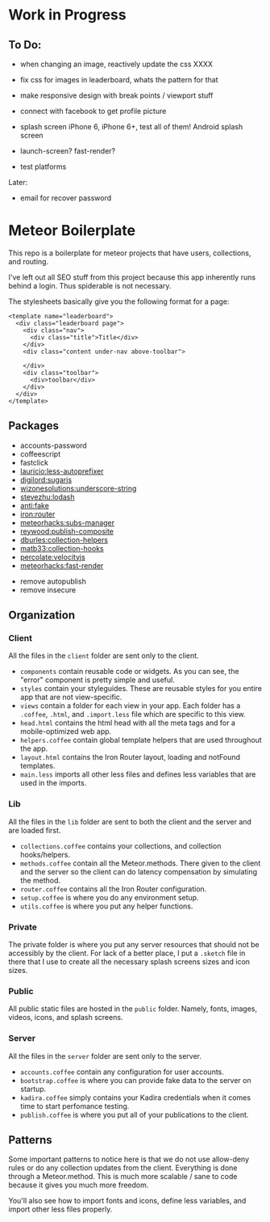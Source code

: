 # Work in Progress

## To Do:

- when changing an image, reactively update the css XXXX
- fix css for images in leaderboard, whats the pattern for that
- make responsive design with break points / viewport stuff

- connect with facebook to get profile picture
- splash screen iPhone 6, iPhone 6+, test all of them! Android splash screen
- launch-screen? fast-render?
- test platforms

Later:
- email for recover password




# Meteor Boilerplate

This repo is a boilerplate for meteor projects that have users, collections, and routing.

I've left out all SEO stuff from this project because this app inherently runs behind a login. Thus spiderable is not necessary. 

The stylesheets basically give you the following format for a page:

    <template name="leaderboard">
      <div class="leaderboard page">
        <div class="nav">
          <div class="title">Title</div>
        </div>
        <div class="content under-nav above-toolbar">

        </div>
        <div class="toolbar">
          <div>toolbar</div>
        </div>
      </div>
    </template>

## Packages

- accounts-password
- coffeescript
- fastclick
- [lauricio:less-autoprefixer](https://github.com/lauricio/less-autoprefixer)
- [digilord:sugarjs](https://github.com/digilord/meteor-sugarjs.git)
- [wizonesolutions:underscore-string](https://github.com/wizonesolutions/meteor-underscore-string.git)
- [stevezhu:lodash](https://github.com/stevezhu/meteor-lodash.git)
- [anti:fake](https://github.com/anticoders/meteor-fake.git)
- [iron:router](https://github.com/eventedmind/iron-router)
- [meteorhacks:subs-manager](https://github.com/meteorhacks/subs-manager)
- [reywood:publish-composite](https://github.com/englue/meteor-publish-composite/)
- [dburles:collection-helpers](https://github.com/dburles/meteor-collection-helpers)
- [matb33:collection-hooks](https://github.com/matb33/meteor-collection-hooks)
- [percolate:velocityjs](https://github.com/percolatestudio/meteor-velocityjs.git)
- [meteorhacks:fast-render](https://github.com/meteorhacks/fast-render)

* remove autopublish
* remove insecure

## Organization

### Client

All the files in the `client` folder are sent only to the client.

- `components` contain reusable code or widgets. As you can see, the "error" component is pretty simple and useful.
- `styles` contain your styleguides. These are reusable styles for you entire app that are not view-specific.
- `views` contain a folder for each view in your app. Each folder has a `.coffee`, `.html`, and `.import.less` file which are specific to this view.
- `head.html` contains the html head with all the meta tags and for a mobile-optimized web app.
- `helpers.coffee` contain global template helpers that are used throughout the app.
- `layout.html` contains the Iron Router layout, loading and notFound templates.
- `main.less` imports all other less files and defines less variables that are used in the imports.

### Lib

All the files in the `lib` folder are sent to both the client and the server and are loaded first.

- `collections.coffee` contains your collections, and collection hooks/helpers.
- `methods.coffee` contain all the Meteor.methods. There given to the client and the server so the client can do latency compensation by simulating the method.
- `router.coffee` contains all the Iron Router configuration.
- `setup.coffee` is where you do any environment setup.
- `utils.coffee` is where you put any helper functions.

### Private

The private folder is where you put any server resources that should not be accessibly by the client. For lack of a better place, I put a `.sketch` file in there that I use to create all the necessary splash screens sizes and icon sizes.

### Public

All public static files are hosted in the `public` folder. Namely, fonts, images, videos, icons, and splash screens.

### Server

All the files in the `server` folder are sent only to the server.

- `accounts.coffee` contain any configuration for user accounts.
- `bootstrap.coffee` is where you can provide fake data to the server on startup.
- `kadira.coffee` simply contains your Kadira credentials when it comes time to start perfomance testing.
- `publish.coffee` is where you put all of your publications to the client.

## Patterns

Some important patterns to notice here is that we do not use allow-deny rules or do any collection updates from the client. Everything is done through a Meteor.method. This is much more scalable / sane to code because it gives you much more freedom.

You'll also see how to import fonts and icons, define less variables, and import other less files properly.


